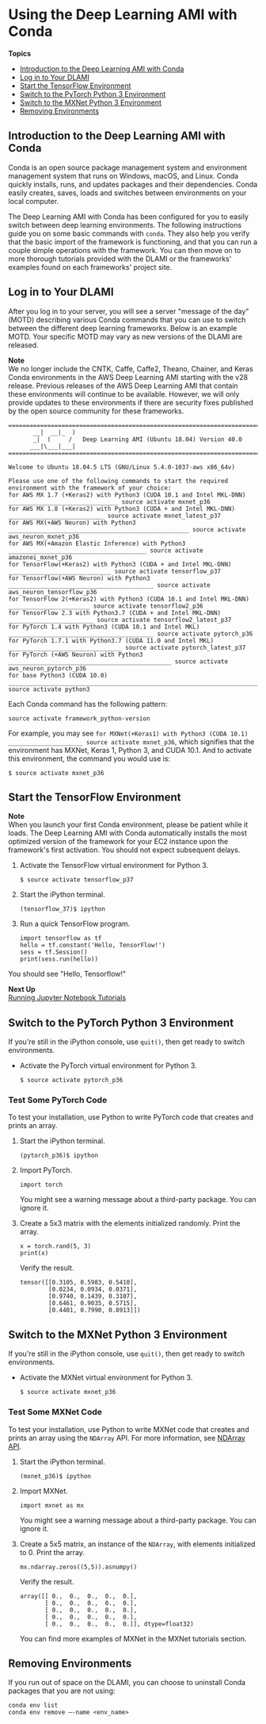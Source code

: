 # Using the Deep Learning AMI with Conda<a name="tutorial-conda"></a>

**Topics**
+ [Introduction to the Deep Learning AMI with Conda](#tutorial-conda-overview)
+ [Log in to Your DLAMI](#tutorial-conda-login)
+ [Start the TensorFlow Environment](#tutorial-conda-switch-tf)
+ [Switch to the PyTorch Python 3 Environment](#tutorial-conda-switch-pytorch)
+ [Switch to the MXNet Python 3 Environment](#tutorial-conda-switch-mxnet)
+ [Removing Environments](#tutorial-conda-remove-env)

## Introduction to the Deep Learning AMI with Conda<a name="tutorial-conda-overview"></a>

Conda is an open source package management system and environment management system that runs on Windows, macOS, and Linux\. Conda quickly installs, runs, and updates packages and their dependencies\. Conda easily creates, saves, loads and switches between environments on your local computer\.

The Deep Learning AMI with Conda has been configured for you to easily switch between deep learning environments\. The following instructions guide you on some basic commands with `conda`\. They also help you verify that the basic import of the framework is functioning, and that you can run a couple simple operations with the framework\. You can then move on to more thorough tutorials provided with the DLAMI or the frameworks' examples found on each frameworks' project site\.

## Log in to Your DLAMI<a name="tutorial-conda-login"></a>

After you log in to your server, you will see a server "message of the day" \(MOTD\) describing various Conda commands that you can use to switch between the different deep learning frameworks\. Below is an example MOTD\. Your specific MOTD may vary as new versions of the DLAMI are released\.

**Note**  
We no longer include the CNTK, Caffe, Caffe2, Theano, Chainer, and Keras Conda environments in the AWS Deep Learning AMI starting with the v28 release\. Previous releases of the AWS Deep Learning AMI that contain these environments will continue to be available\. However, we will only provide updates to these environments if there are security fixes published by the open source community for these frameworks\.

```
=============================================================================
       __|  __|_  )
       _|  (     /   Deep Learning AMI (Ubuntu 18.04) Version 40.0
      ___|\___|___|
=============================================================================

Welcome to Ubuntu 18.04.5 LTS (GNU/Linux 5.4.0-1037-aws x86_64v)

Please use one of the following commands to start the required environment with the framework of your choice:
for AWS MX 1.7 (+Keras2) with Python3 (CUDA 10.1 and Intel MKL-DNN) _______________________________ source activate mxnet_p36
for AWS MX 1.8 (+Keras2) with Python3 (CUDA + and Intel MKL-DNN) ___________________________ source activate mxnet_latest_p37
for AWS MX(+AWS Neuron) with Python3 ___________________________________________________ source activate aws_neuron_mxnet_p36
for AWS MX(+Amazon Elastic Inference) with Python3 _______________________________________ source activate amazonei_mxnet_p36
for TensorFlow(+Keras2) with Python3 (CUDA + and Intel MKL-DNN) _____________________________ source activate tensorflow_p37
for Tensorflow(+AWS Neuron) with Python3 _________________________________________ source activate aws_neuron_tensorflow_p36
for TensorFlow 2(+Keras2) with Python3 (CUDA 10.1 and Intel MKL-DNN) _______________________ source activate tensorflow2_p36
for TensorFlow 2.3 with Python3.7 (CUDA + and Intel MKL-DNN) ________________________ source activate tensorflow2_latest_p37
for PyTorch 1.4 with Python3 (CUDA 10.1 and Intel MKL) _________________________________________ source activate pytorch_p36
for PyTorch 1.7.1 with Python3.7 (CUDA 11.0 and Intel MKL) ________________________________ source activate pytorch_latest_p37
for PyTorch (+AWS Neuron) with Python3 ______________________________________________ source activate aws_neuron_pytorch_p36
for base Python3 (CUDA 10.0) _______________________________________________________________________ source activate python3
```

Each Conda command has the following pattern:

`source activate framework_python-version`

For example, you may see `for MXNet(+Keras1) with Python3 (CUDA 10.1) _____________________ source activate mxnet_p36`, which signifies that the environment has MXNet, Keras 1, Python 3, and CUDA 10\.1\. And to activate this environment, the command you would use is:

```
$ source activate mxnet_p36
```

## Start the TensorFlow Environment<a name="tutorial-conda-switch-tf"></a>

**Note**  
When you launch your first Conda environment, please be patient while it loads\. The Deep Learning AMI with Conda automatically installs the most optimized version of the framework for your EC2 instance upon the framework's first activation\. You should not expect subsequent delays\.

1. Activate the TensorFlow virtual environment for Python 3\.

   ```
   $ source activate tensorflow_p37
   ```

1. Start the iPython terminal\.

   ```
   (tensorflow_37)$ ipython
   ```

1. Run a quick TensorFlow program\.

   ```
   import tensorflow as tf
   hello = tf.constant('Hello, TensorFlow!')
   sess = tf.Session()
   print(sess.run(hello))
   ```

You should see "Hello, Tensorflow\!"

**Next Up**  
[Running Jupyter Notebook Tutorials](tutorial-jupyter.md)

## Switch to the PyTorch Python 3 Environment<a name="tutorial-conda-switch-pytorch"></a>

If you're still in the iPython console, use `quit()`, then get ready to switch environments\.
+ Activate the PyTorch virtual environment for Python 3\.

  ```
  $ source activate pytorch_p36
  ```

### Test Some PyTorch Code<a name="tutorial-conda-test-pytorch"></a>

To test your installation, use Python to write PyTorch code that creates and prints an array\.

1. Start the iPython terminal\.

   ```
   (pytorch_p36)$ ipython
   ```

1. Import PyTorch\.

   ```
   import torch
   ```

   You might see a warning message about a third\-party package\. You can ignore it\.

1. Create a 5x3 matrix with the elements initialized randomly\. Print the array\.

   ```
   x = torch.rand(5, 3)
   print(x)
   ```

   Verify the result\.

   ```
   tensor([[0.3105, 0.5983, 0.5410],
           [0.0234, 0.0934, 0.0371],
           [0.9740, 0.1439, 0.3107],
           [0.6461, 0.9035, 0.5715],
           [0.4401, 0.7990, 0.8913]])
   ```

## Switch to the MXNet Python 3 Environment<a name="tutorial-conda-switch-mxnet"></a>

If you're still in the iPython console, use `quit()`, then get ready to switch environments\.
+ Activate the MXNet virtual environment for Python 3\.

  ```
  $ source activate mxnet_p36
  ```

### Test Some MXNet Code<a name="tutorial-conda-test-mxnet"></a>

To test your installation, use Python to write MXNet code that creates and prints an array using the `NDArray` API\. For more information, see [NDArray API](https://mxnet.incubator.apache.org/api/python/ndarray/ndarray.html)\.

1. Start the iPython terminal\.

   ```
   (mxnet_p36)$ ipython
   ```

1. Import MXNet\.

   ```
   import mxnet as mx
   ```

   You might see a warning message about a third\-party package\. You can ignore it\.

1. Create a 5x5 matrix, an instance of the `NDArray`, with elements initialized to 0\. Print the array\.

   ```
   mx.ndarray.zeros((5,5)).asnumpy()
   ```

   Verify the result\.

   ```
   array([[ 0.,  0.,  0.,  0.,  0.],
          [ 0.,  0.,  0.,  0.,  0.],
          [ 0.,  0.,  0.,  0.,  0.],
          [ 0.,  0.,  0.,  0.,  0.],
          [ 0.,  0.,  0.,  0.,  0.]], dtype=float32)
   ```

   You can find more examples of MXNet in the MXNet tutorials section\.

## Removing Environments<a name="tutorial-conda-remove-env"></a>

If you run out of space on the DLAMI, you can choose to uninstall Conda packages that you are not using:

```
conda env list
conda env remove –-name <env_name>
```